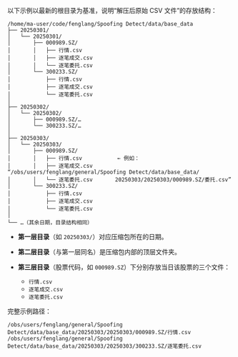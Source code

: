 以下示例以最新的根目录为基准，说明“解压后原始 CSV 文件”的存放结构：

```
/home/ma-user/code/fenglang/Spoofing Detect/data/base_data
├── 20250301/
│   └── 20250301/
│       ├── 000989.SZ/
│       │   ├── 行情.csv
│       │   ├── 逐笔成交.csv
│       │   └── 逐笔委托.csv
│       └── 300233.SZ/
│           ├── 行情.csv
│           ├── 逐笔成交.csv
│           └── 逐笔委托.csv
│
├── 20250302/
│   └── 20250302/
│       ├── 000989.SZ/…
│       └── 300233.SZ/…
│
├── 20250303/
│   └── 20250303/
│       ├── 000989.SZ/
│       │   ├── 行情.csv           ← 例如：
│       │   ├── 逐笔成交.csv       “/obs/users/fenglang/general/Spoofing Detect/data/base_data/
│       │   └── 逐笔委托.csv       20250303/20250303/000989.SZ/委托.csv”
│       └── 300233.SZ/
│           ├── 行情.csv
│           ├── 逐笔成交.csv
│           └── 逐笔委托.csv
│
└── …（其余日期，目录结构相同）
```

* **第一层目录**（如 `20250303/`）对应压缩包所在的日期。
* **第二层目录**（与第一层同名）是压缩包内部的顶层文件夹。
* **第三层目录**（股票代码，如 `000989.SZ`）下分别存放当日该股票的三个文件：

  * `行情.csv`
  * `逐笔成交.csv`
  * `逐笔委托.csv`

完整示例路径：

```
/obs/users/fenglang/general/Spoofing Detect/data/base_data/20250303/20250303/000989.SZ/行情.csv
/obs/users/fenglang/general/Spoofing Detect/data/base_data/20250303/20250303/300233.SZ/逐笔委托.csv
```
